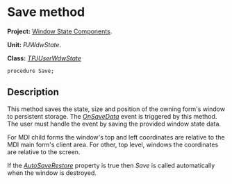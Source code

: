 <a href='Hidden comment: 
$Rev$
$Date$
'></a>

# Save method #

**Project:** [Window State Components](WindowStateComponents.md).

**Unit:** _PJWdwState_.

**Class:** _[TPJUserWdwState](TPJUserWdwState.md)_

```
procedure Save;
```

## Description ##

This method saves the state, size and position of the owning form's window to persistent storage. The _[OnSaveData](TPJUserWdwStateOnSaveData.md)_ event is triggered by this method. The user must handle the event by saving the provided window state data.

For MDI child forms the window's top and left coordinates are relative to the MDI main form's client area. For other, top level, windows the coordinates are relative to the screen.

If the _[AutoSaveRestore](TPJCustomWdwStateAutoSaveRestore.md)_ property is true then _Save_ is called automatically when the window is destroyed.
